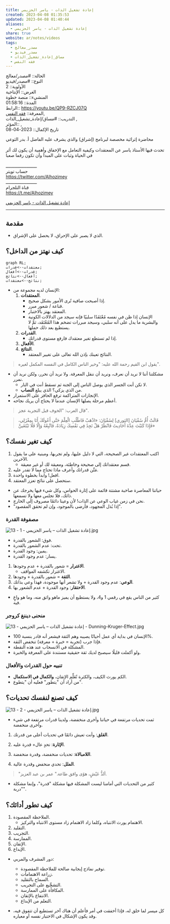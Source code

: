 ```yaml
---  
title: إعادة تشغيل الذات - ياسر الحزيمي  
created: 2023-04-08 01:35:53  
updated: 2023-04-08 01:40:44  
aliases:  
  - إعادة تشغيل الذات - ياسر الحزيمي  
share: true  
website: ar/notes/videos  
tags:  
  - مصدر_معالج  
  - مصدر_فيديو  
  - مساق_إعادة_تشغيل_الذات  
  - فقه النفس  
---  
```

  
  
  
الحالة:: #مصدر/معالج    
النوع:: #مصدر/فيديو    
اﻷولوية:: 2    
الغرض:: الإنتاجية    
المنشيء:: منصة خطوة    
المدة:: 01:58:16    
الرابط:: <https://youtu.be/QP9-RZCJ07Q>    
المعرفة:: [فقه النفس](%D9%81%D9%82%D9%87%20%D8%A7%D9%84%D9%86%D9%81%D8%B3.md),    
التدريب:: #مساق/إعادة_تشغيل_الذات ,    
المؤثر:: ,    
تاريخ اﻹكمال:: 2023-04-08  
  
محاضرة إثرائية مخصصة لبرنامج (إشراق) والذي يشرف عليه الفاضل أ. بدر الثوعي <br><br>تحدث فيها الأستاذ ياسر عن المعتقدات وكيفية التعامل مع الإخفاق وأهمية أن يكون لك أثر في الحياة وثبات على المبدأ وأن تكون رقما صعبا <br><br>ــــــــــــــــــــــــ<br>حساب تويتر <br><a href="https://twitter.com/Alhozimey">https://twitter.com/Alhozimey</a><br>ــــــــــــــــــــــــ<br>قناة التلجرام<br><a href="https://t.me/Alhozimey">https://t.me/Alhozimey</a>  
  
[إعادة تشغيل الذات - ياسر الحزيمي](https://youtu.be/QP9-RZCJ07Q)  
  
---  
  
## مقدمة  
  
- الذي لا يصبر على الإحراق، لا يحصل على الإشراق.  
  
## كيف نهتز من الداخل؟  
  
```mermaid  
graph RL;  
معتقدات-->قدرات;  
قدرات-->أفعال;  
أفعال-->نتائج;  
نتائج-->معتقدات;  
```  
  
- الإنسان لديه مجموعة من:  
  1. **المعتقدات**.  
     - إذا أصبحت صافية تُرى اﻷمور بشكل صحيح.  
     - قناعة / شعور مبرر.  
     - المعتقد يهتز بالاختبار.  
     - الإنسان إذا ظن في نفسه مُعْتَقَدًا سلبيًا فإنه سيجد من الدلالات الكونية والبشرية ما يدل على أنه سلبي، وسيجد مبررات تضخم هذا المُعْتَقَد، ثمَّ لا يستطيع بعد ذلك حملها.  
  2. **القدرات**.  
     - إذا لم تستطع تغير معتقدك فارفع مستوى قدراتك.  
  3. **الأفعال**.  
  4. **النتائج**.  
     - النتائج تعينك بإذن الله تعالى على تغيير المعتقد.  
  
> يقول ابن القيم رحمة الله عليه: "وخير الناس الكامل في النفسه المكمل لغيره".  
  
- مشكلتنا أننا لا نريد أن نعرف، ونريد أن ننقل المعرفة. ولا نريد أن نحرر، ولكن نريد أن نمرر.  
  - لا تكن أنت الجسر الذي يوصل الناس إلى الجنة ثم تسقط أنت في النار.  
  - من الذي يزكي؟ الذي يبلغ **النصاب**.  
- الإنجازات المتراكمة ترفع الحافز على الاستمرار.  
- أعظم مرحلة يصلها الإنسان عندما لا يحتاج أن يريك نجاحه.  
  
> قال العرب: "الخوف قبل التجربة عجز".  
  
> قَالَتْ أُمُّ سُفْيَانَ [الثوري] لِسُفْيَانَ: «اذْهَبْ فَاطْلُبِ الْعِلْمَ حَتَّى أَعُولَكَ أَنَا بِمِغْزَلِي، فَإِذَا كَتَبْتَ عِدَّةَ أَحَادِيثَ فَانْظُرْ هَلْ تَجِدُ فِي نَفْسِكَ زِيَادَةً، فَاتَّبِعْهُ وَإِلَّا فَلَا تَبْتَغَينَّ»  
  
## كيف تغير نفسك؟  
  
1. اكتب المعتقدات غير الصحيحة، التي لا دليل عليها، ولم تجربها، ومبنية على ما يقول الآخرين.  
   - قسم معتقداتك إلى صحيحة وخاطئة، ومعيقة لك أو غير معيقة.  
2. مَتِّن قدراتك وأعرف ماذا تحتاج مما لا تقدر عليه.  
3. افعل! وابدأ بخطوة واحدة.  
4. ستحصل على نتائج تعزز المعتقد.  
  
- حياتنا المعاصرة صاخبة مشتتة قائمة على إثارة الحواس، وكل شيء فيها يخرجك عن ذاتك، فلا تجلس معها ولا تسمعها.  
- نحن في زمن غياب الوعي عن الذات! لأن وعينا دائمًا مصروف إلى الخارج.  
- "إذا بُذل المجهود، فأرضى بالموجود، وإن لم تحقق المقصود".  
  
### مصفوفة القدرة  
  
![13 - إعادة تشغيل الذات – ياسر الحزيمي - 1.jpg](../../../13%20-%20%D8%A5%D8%B9%D8%A7%D8%AF%D8%A9%20%D8%AA%D8%B4%D8%BA%D9%8A%D9%84%20%D8%A7%D9%84%D8%B0%D8%A7%D8%AA%20%E2%80%93%20%D9%8A%D8%A7%D8%B3%D8%B1%20%D8%A7%D9%84%D8%AD%D8%B2%D9%8A%D9%85%D9%8A%20-%201.jpg)  
  
- فوق: الشعور بالقدرة.  
- تحت: عدم الشعور بالقدرة.  
- يمين: وجود القدرة.  
- يسار: عدم وجود القدرة.  
  
1. **الاغترار** = شعور بالقدرة + عدم وجودها.  
   - الاغترار تكشفه المواقف.  
2. **الثقة** = شعور بالقدرة + وجودها.  
3. **الوعي**: عدم وجود القدرة + ولا تشعر أنها موجودة، فهذا وعي بذاتك.  
4. **الاحتقار**: وجود القدرة + عدم الشعور بها.  
  
- كثير من الناس يقع في رقمي 1 و4، ولا يستطيع أن يميز ماهو واثق منه، وما هو واعٍ فيه.  
  
### منحنى ديننغ كروجر  
  
![13 - إعادة تشغيل الذات – ياسر الحزيمي - Dunning-Kruger-Effect.jpg](../../../13%20-%20%D8%A5%D8%B9%D8%A7%D8%AF%D8%A9%20%D8%AA%D8%B4%D8%BA%D9%8A%D9%84%20%D8%A7%D9%84%D8%B0%D8%A7%D8%AA%20%E2%80%93%20%D9%8A%D8%A7%D8%B3%D8%B1%20%D8%A7%D9%84%D8%AD%D8%B2%D9%8A%D9%85%D9%8A%20-%20Dunning-Kruger-Effect.jpg)  
  
- الإنسان في بداية أي عمل أحيانًا يصيبه وهم الثقة فيشعر أنه قادر بنسبة 100%.  
- فإذا جرب (تجرِبة = خبرة + معرفة) تنخفض الثقة.  
- المشكلة في الانسحاب عند هذه النقطة.  
- ولو أكملت قليلًا سيصبح لديك ثقة حقيقية مستندة على المعرفة والخبرة.  
  
### تنبيه حول القدرات والأفعال  
  
- الكم يورث الكيف، والكثرة تُعَلِّم الإتقان، **والكمال في الاستكمال**.  
- من أراد أن "يتطور" فعليه أن "يتطوع".  
  
## كيف تصنع لنفسك تحديات؟  
  
![13 - إعادة تشغيل الذات – ياسر الحزيمي - 2.jpg](../../../13%20-%20%D8%A5%D8%B9%D8%A7%D8%AF%D8%A9%20%D8%AA%D8%B4%D8%BA%D9%8A%D9%84%20%D8%A7%D9%84%D8%B0%D8%A7%D8%AA%20%E2%80%93%20%D9%8A%D8%A7%D8%B3%D8%B1%20%D8%A7%D9%84%D8%AD%D8%B2%D9%8A%D9%85%D9%8A%20-%202.jpg)  
  
- ثمت تحديات مرتفعة في حياتنا وأخرى منخفضة، ولدينا قدرات مرتفعة في شيء وأخرى منخفضة.  
  
1. **القلق**: وأنت تعيش دائمًا في تحديات أعلى من قدرتك.  
2. **اﻹثارة**: تحدٍ عال+ قدرة عليه.  
  
3. **اللامبالاة**: تحديات منخفضة، وقدرة منخفضة.  
4. **الملل**: تحدي منخفض وقدرة عالية.  
  
> "ألذُّ عَيْشٍ، هوًى وافق طاعة." عمر بن عبد العزيز.  
  
- كثير من التحديات التي أمامنا ليست المشكلة فيها مشكلة "قدرة"، وإنما مشكلة "دربة".  
  
## كيف تطور أدائك؟  
  
1. الملاحظة المقصودة.  
   - الاهتمام يورث الانتباه، وكلما زاد الاهتمام زاد مستوى الانتباه والتركيز.  
2. التقليد.  
3. التجريب.  
4. الممارسة.  
5. الإتقان.  
6. الإبداع.  
  
- دور المشرف والمربي:  
  - توفير نماذج إيجابية صالحة للملاحظة المقصودة.  
  - زراعة الاهتمامات.  
  - السماح بالتقليد.  
  - التشجِّيع على التجريب.  
  - المكافأة على الممارسة.  
  - الانتفاع بالإتقان.  
  - التعلم من الإبداع.  
  
- كل ميسر لما خلق له، فإذا أخفقت في أمر فأعلم أن هناك آخر تستطيع أن تتفوق فيه، وقد يكون الإشكال في الاختبار نفسه أو معياره.  
